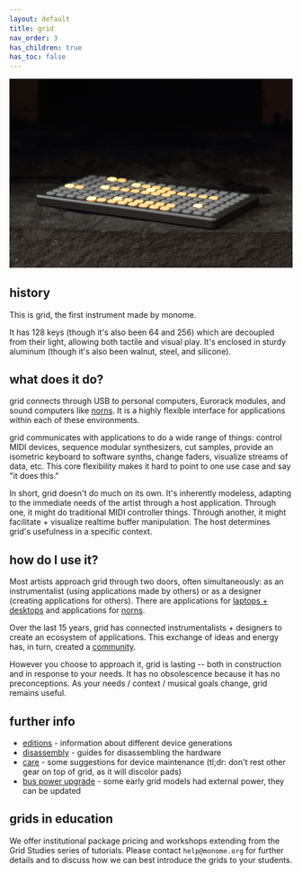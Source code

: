```yaml
---
layout: default
title: grid
nav_order: 3
has_children: true
has_toc: false
---
```


![](images/grid-stone-1800.jpg)

## history

This is grid, the first instrument made by monome.

It has 128 keys (though it's also been 64 and 256) which are decoupled from their light, allowing both tactile and visual play. It's enclosed in sturdy aluminum (though it's also been walnut, steel, and silicone).

## what does it do?

grid connects through USB to personal computers, Eurorack modules, and sound computers like [norns](/docs/norns). It is a highly flexible interface for applications within each of these environments.

grid communicates with applications to do a wide range of things: control MIDI devices, sequence modular synthesizers, cut samples, provide an isometric keyboard to software synths, change faders, visualize streams of data, etc. This core flexibility makes it hard to point to one use case and say "it does this."

In short, grid doesn't do much on its own. It's inherently modeless, adapting to the immediate needs of the artist through a host application. Through one, it might do traditional MIDI controller things. Through another, it might facilitate + visualize realtime buffer manipulation. The host determines grid's usefulness in a specific context.

## how do I use it?

Most artists approach grid through two doors, often simultaneously: as an instrumentalist (using applications made by others) or as a designer (creating applications for others). There are applications for [laptops + desktops](/docs/grid/grid-computer/#applications) and applications for [norns](/docs/grid/grid-norns/#applications).

Over the last 15 years, grid has connected instrumentalists + designers to create an ecosystem of applications. This exchange of ideas and energy has, in turn, created a [community](https://llllllll.co).

However you choose to approach it, grid is lasting -- both in construction and in response to your needs. It has no obsolescence because it has no preconceptions. As your needs / context / musical goals change, grid remains useful.

## further info

- [editions](editions) - information about different device generations
- [disassembly](disassembly) - guides for disassembling the hardware
- [care](care) - some suggestions for device maintenance (tl;dr: don't rest other gear on top of grid, as it will discolor pads)
- [bus power upgrade](buspowerupgrade) - some early grid models had external power, they can be updated

## grids in education

We offer institutional package pricing and workshops extending from the Grid Studies series of tutorials. Please contact `help@monome.org` for further details and to discuss how we can best introduce the grids to your students.
